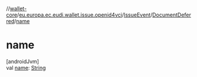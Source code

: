 //[wallet-core](../../../../index.md)/[eu.europa.ec.eudi.wallet.issue.openid4vci](../../index.md)/[IssueEvent](../index.md)/[DocumentDeferred](index.md)/[name](name.md)

# name

[androidJvm]\
val [name](name.md): [String](https://kotlinlang.org/api/latest/jvm/stdlib/kotlin/-string/index.html)
